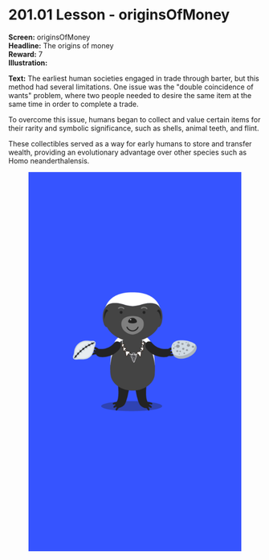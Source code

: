 # 201.01 Lesson - originsOfMoney

**Screen:** originsOfMoney\
**Headline:** The origins of money\
**Reward:** 7\
**Illustration:**

**Text:** The earliest human societies engaged in trade through barter, but this method had several limitations. One issue was the "double coincidence of wants" problem, where two people needed to desire the same item at the same time in order to complete a trade.

To overcome this issue, humans began to collect and value certain items for their rarity and symbolic significance, such as shells, animal teeth, and flint.

These collectibles served as a way for early humans to store and transfer wealth, providing an evolutionary advantage over other species such as Homo neanderthalensis.

<figure><img src="../.gitbook/assets/201-01 (1).png" alt=""><figcaption></figcaption></figure>
